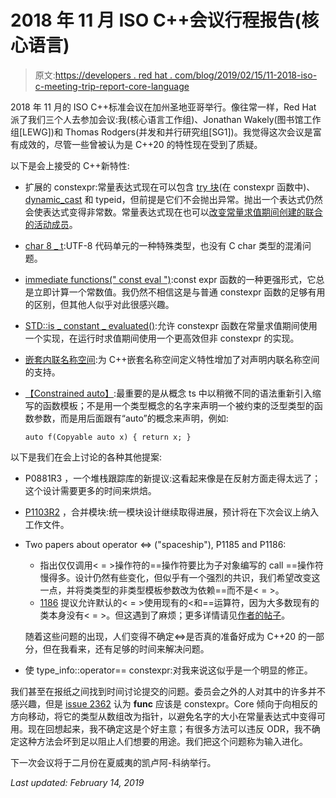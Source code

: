 # 2018 年 11 月 ISO C++会议行程报告(核心语言)

> 原文:[https://developers . red hat . com/blog/2019/02/15/11-2018-iso-c-meeting-trip-report-core-language](https://developers.redhat.com/blog/2019/02/15/november-2018-iso-c-meeting-trip-report-core-language)

2018 年 11 月的 ISO C++标准会议在加州圣地亚哥举行。像往常一样，Red Hat 派了我们三个人去参加会议:我(核心语言工作组)、Jonathan Wakely(图书馆工作组[LEWG])和 Thomas Rodgers(并发和并行研究组[SG1])。我觉得这次会议是富有成效的，尽管一些曾被认为是 C++20 的特性现在受到了质疑。

以下是会上接受的 C++新特性:

*   扩展的 constexpr:常量表达式现在可以包含 [try 块](http://wg21.link/p1002r1)(在 constexpr 函数中)、 [dynamic_cast](http://wg21.link/p1327r1) 和 typeid，但前提是它们不会抛出异常。抛出一个表达式仍然会使表达式变得非常数。常量表达式现在也可以[改变常量求值期间创建的联合的活动成员](http://wg21.link/p1330r0)。
*   [char 8 _ t](http://wg21.link/p0482r6):UTF-8 代码单元的一种特殊类型，也没有 C char 类型的混淆问题。
*   [immediate functions(" const eval ")](http://wg21.link/p1073r3):const expr 函数的一种更强形式，它总是立即计算一个常数值。我仍然不相信这是与普通 constexpr 函数的足够有用的区别，但其他人似乎对此很感兴趣。
*   [STD::is _ constant _ evaluated()](http://wg21.link/p0595r2):允许 constexpr 函数在常量求值期间使用一个实现，在运行时求值期间使用一个更高效但非 constexpr 的实现。
*   [嵌套内联名称空间](http://wg21.link/p1094r2):为 C++嵌套名称空间定义特性增加了对声明内联名称空间的支持。
*   [【Constrained auto】](http://wg21.link/p1141r2):最重要的是从概念 ts 中以稍微不同的语法重新引入缩写的函数模板；不是用一个类型概念的名字来声明一个被约束的泛型类型的函数参数，而是用后面跟有“auto”的概念来声明，例如:

    ```
    auto f(Copyable auto x) { return x; }
    ```

以下是我们在会上讨论的各种其他提案:

*   P0881R3 ，一个堆栈跟踪库的新提议:这看起来像是在反射方面走得太远了；这个设计需要更多的时间来烘焙。
*   [P1103R2](http://wg21.link/p1103r2) ，合并模块:统一模块设计继续取得进展，预计将在下次会议上纳入工作文件。
*   Two papers about operator <=> ("spaceship"), P1185 and P1186:
    *   指出仅仅调用< = >操作符的==操作符要比为子对象编写的 call ==操作符慢得多。设计仍然有些变化，但似乎有一个强烈的共识，我们希望改变这一点，并将类类型的非类型模板参数改为依赖==而不是< = >。
    *   [1186](http://wg21.link/p1186) 提议允许默认的< = >使用现有的<和==运算符，因为大多数现有的类本身没有< = >。但这遇到了麻烦；更多详情请见[作者的帖子](https://brevzin.github.io/c++/2018/11/12/improve-spaceship/)。

    随着这些问题的出现，人们变得不确定<=>是否真的准备好成为 C++20 的一部分，但在我看来，还有足够的时间来解决问题。

*   使 type_info::operator== constexpr:对我来说这似乎是一个明显的修正。

我们甚至在报纸之间找到时间讨论提交的问题。委员会之外的人对其中的许多并不感兴趣，但是 [issue 2362](http://wg21.link/cwg2362) 认为 __func__ 应该是 constexpr。Core 倾向于向相反的方向移动，将它的类型从数组改为指针，以避免名字的大小在常量表达式中变得可用。现在回想起来，我不确定这是个好主意；有很多方法可以违反 ODR，我不确定这种方法会坏到足以阻止人们想要的用途。我们把这个问题称为输入进化。

下一次会议将于二月份在夏威夷的凯卢阿-科纳举行。

*Last updated: February 14, 2019*
